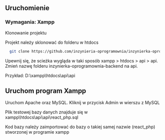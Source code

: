 
## Uruchomienie

### Wymagania: Xampp

Klonowanie projektu

Projekt należy sklonować do folderu w htdocs

```bash
  git clone https://github.com/inzynieria-oprogramownia/inzynierka-oprogramownia-backend.git
```

Upewnij się, że scieżka wygląda w taki sposób xampp > htdocs > api > api. Zmień nazwę folderu inzynierka-oprogramownia-backend na api.

Przykład: D:\xampp\htdocs\api\api

## Uruchom program Xampp

Uruchom Apache oraz MySQL. Kliknij w przycisk Admin w wierszu z MySQL

Plik testowej bazy danych znajduje się w xampp\htdocs\api\api\react_php.sql

Kod bazy należy zaimportować do bazy o takiej samej nazwie (react_php) stworzonej w programie xampp
